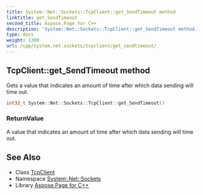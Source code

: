 ```yaml
---
title: System::Net::Sockets::TcpClient::get_SendTimeout method
linktitle: get_SendTimeout
second_title: Aspose.Page for C++
description: 'System::Net::Sockets::TcpClient::get_SendTimeout method. Gets a value that indicates an amount of time after which data sending will time out in C++.'
type: docs
weight: 1300
url: /cpp/system.net.sockets/tcpclient/get_sendtimeout/
---
```

## TcpClient::get_SendTimeout method


Gets a value that indicates an amount of time after which data sending will time out.

```cpp
int32_t System::Net::Sockets::TcpClient::get_SendTimeout()
```


### ReturnValue

A value that indicates an amount of time after which data sending will time out.

## See Also

* Class [TcpClient](../)
* Namespace [System::Net::Sockets](../../)
* Library [Aspose.Page for C++](../../../)

